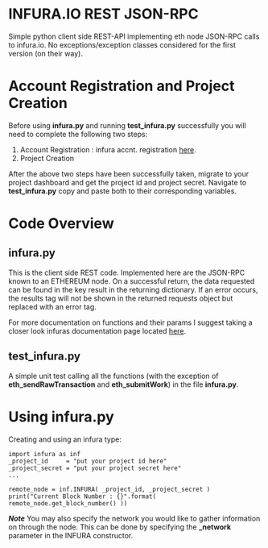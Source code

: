 # INFURA.IO REST JSON-RPC

Simple python client side REST-API implementing eth node JSON-RPC calls to infura.io.  No exceptions/exception classes considered for the first version (on their way).


# Account Registration and Project Creation  
Before using **infura.py** and running **test_infura.py** successfully you will need to complete the following two steps:

1) Account Registration : infura accnt. registration [here](https://infura.io).  
2) Project Creation   

After the above two steps have been successfully taken, migrate to your project dashboard and get the project id and project secret. Navigate to **test_infura.py** copy and paste both to their corresponding variables.  

#  Code Overview
## infura.py  
This is the client side REST code. Implemented here are the JSON-RPC known to an ETHEREUM node. On a successful return, the data requested can be found in the key result in the returning dictionary. If an error occurs, the results tag will not be shown in the returned requests object but replaced with an error tag.  

For more documentation on functions and their params I suggest taking a closer look infuras documentation page located  [here](https://infura.io/docs).

## test_infura.py
A simple unit test calling all the functions (with the exception of **eth_sendRawTransaction** and **eth_submitWork**) in the file **infura.py**.

# Using infura.py

Creating and using an infura type:

    import infura as inf
    _project_id     = "put your project id here"
    _project_secret = "put your project secret here"
    ...

    remote_node = inf.INFURA( _project_id, _project_secret )
    print("Current Block Number : {}".format( remote_node.get_block_number() ))    

***Note***  You may also specify the network you would like to gather information on through the node. This can be done by specifying the **_network** parameter in the INFURA constructor.

